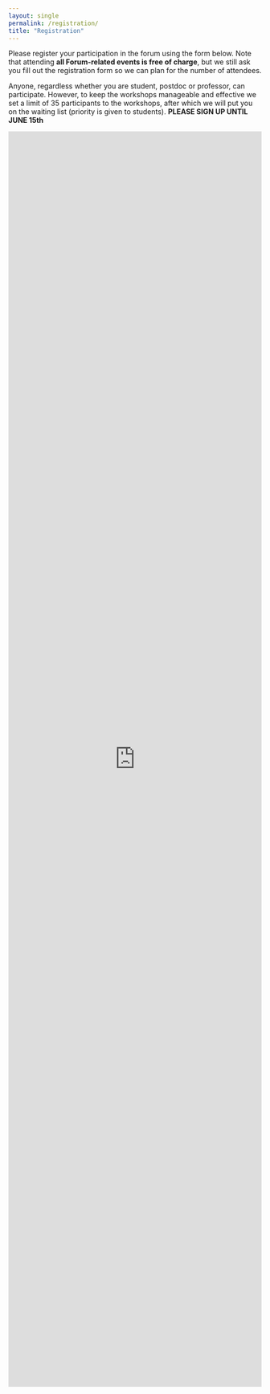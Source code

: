 ```yaml
---
layout: single
permalink: /registration/
title: "Registration"
---
```

Please register your participation in the forum using the form below. Note that attending **all Forum-related events is free of charge**, but we still ask you fill out the registration form so we can plan for the number of attendees. 


Anyone, regardless whether you are student, postdoc or professor, can participate. However, to keep the workshops manageable and effective we set a limit of 35 participants to the workshops, after which we will put you on the waiting list (priority is given to students). **PLEASE SIGN UP UNTIL JUNE 15th**

<iframe src="https://docs.google.com/forms/d/e/1FAIpQLSeTKc4UEv9IVep3MZsOZMA9uUgYM15MqT3e41ZBg7GLrcNl2Q/viewform?embedded=true" width="100%"     height="2500px" frameborder="0" marginheight="0" marginwidth="0">Loading…</iframe>
